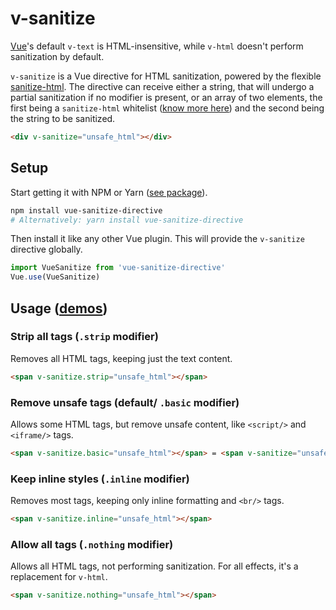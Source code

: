 # v-sanitize

[Vue](https://vuejs.org)'s default `v-text` is HTML-insensitive, while `v-html` doesn't perform sanitization by default.

`v-sanitize` is a Vue directive for HTML sanitization, powered by the flexible [sanitize-html](https://www.npmjs.com/package/sanitize-html). The directive can receive either a string, that will undergo a partial sanitization if no modifier is present, or an array of two elements, the first being a `sanitize-html` whitelist ([know more here](https://github.com/punkave/sanitize-html)) and the second being the string to be sanitized.

```html
<div v-sanitize="unsafe_html"></div>
```

## Setup

Start getting it with NPM or Yarn ([see package](https://www.npmjs.com/package/vue-sanitize-directive)).

```bash
npm install vue-sanitize-directive
# Alternatively: yarn install vue-sanitize-directive
```

Then install it like any other Vue plugin. This will provide the `v-sanitize` directive globally.

```js
import VueSanitize from 'vue-sanitize-directive'
Vue.use(VueSanitize)
```

## Usage ([**demos**](https://leopiccionia.github.io/vue-sanitize-directive))

### Strip all tags (`.strip` modifier)

Removes all HTML tags, keeping just the text content.

```html
<span v-sanitize.strip="unsafe_html"></span>
```

### Remove unsafe tags (default/ `.basic` modifier)

Allows some HTML tags, but remove unsafe content, like `<script/>` and `<iframe/>` tags.

```html
<span v-sanitize.basic="unsafe_html"></span> = <span v-sanitize="unsafe_html"></span>
```

### Keep inline styles (`.inline` modifier)

Removes most tags, keeping only inline formatting and `<br/>` tags.

```html
<span v-sanitize.inline="unsafe_html"></span>
```

### Allow all tags (`.nothing` modifier)
Allows all HTML tags, not performing sanitization. For all effects, it's a replacement for `v-html`.

```html
<span v-sanitize.nothing="unsafe_html"></span>
```